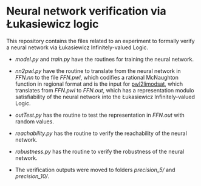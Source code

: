 # Neural network verification via Łukasiewicz logic

This repository contains the files related to an experiment to formally verify a neural network via Łukasiewicz Infinitely-valued Logic.

- *model.py* and *train.py* have the routines for training the neural network.

- *nn2pwl.py* have the routine to translate from the neural network in *FFN.nn* to the file *FFN.pwl*, which codifies a rational McNaughton function in regional format and is the input for [pwl2limodsat](http://github.com/spreto/pwl2limodsat), which translates from *FFN.pwl* to *FFN.out*, which has a representation modulo satisfiability of the neural network into the Łukasiewicz Infinitely-valued Logic.

- *outTest.py* has the routine to test the representation in *FFN.out* with random values.

- *reachability.py* has the routine to verify the reachability of the neural network.

- *robustness.py* has the routine to verify the robustness of the neural network.

- The verification outputs were moved to folders *precision_5/* and *precision_10/*.
